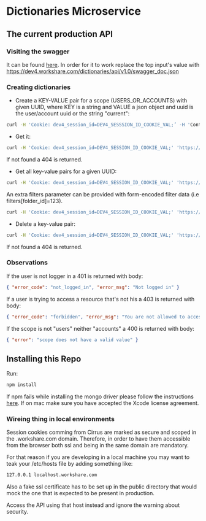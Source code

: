 # Dictionaries Microservice

## The current production API

### Visiting the swagger

It can be found [here](https://dev4.workshare.com/dictionaries/swagger-ui/index.html). In order for it to work replace the top input's value with https://dev4.workshare.com/dictionaries/api/v1.0/swagger_doc.json

### Creating dictionaries

- Create a KEY-VALUE pair for a scope (USERS_OR_ACCOUNTS) with given UUID, where KEY is a string and VALUE a json object and uuid is the user/account uuid or the string "current":

```bash
curl -H 'Cookie: dev4_session_id=DEV4_SESSSION_ID_COOKIE_VAL;’ -H 'Content-Type: application/json' -d ‘VALUE’ -X PUT 'https://dev4.workshare.com/dictionaries/api/v1.0/USERS_OR_ACCOUNTS/UUID/dictionaries/KEY.json'
```

- Get it:

```bash
curl -H 'Cookie: dev4_session_id=DEV4_SESSION_ID_COOKIE_VAL;' 'https://dev4.workshare.com/dictionaries/api/v1.0/USERS_OR_ACCOUNTS/UUID/dictionaries/KEY.json'
```

If not found a 404 is returned.

- Get all key-value pairs for a given UUID:

```bash
curl -H 'Cookie: dev4_session_id=DEV4_SESSION_ID_COOKIE_VAL;' 'https://dev4.workshare.com/dictionaries/api/v1.0/USERS_OR_ACCOUNTS/UUID/dictionaries.json'
```

An extra filters parameter can be provided with form-encoded filter data (i.e filters[folder_id]=123).

```bash
curl -H 'Cookie: dev4_session_id=DEV4_SESSION_ID_COOKIE_VAL;' 'https://dev4.workshare.com/dictionaries/api/v1.0/USERS_OR_ACCOUNTS/UUID/dictionaries.json?filters%5Bdealroom-fe-timeline%5D=true'
```

- Delete a key-value pair:

```bash
curl -H 'Cookie: dev4_session_id=DEV4_SESSION_ID_COOKIE_VAL;' 'https://dev4.workshare.com/dictionaries/api/v1.0/USERS_OR_ACCOUNTS/UUID/dictionaries/KEY.json' -X DELETE
```

If not found a 404 is returned.

### Observations

If the user is not logger in a 401 is returned with body:

```json
{ "error_code": "not_logged_in", "error_msg": "Not logged in" }
```

If a user is trying to access a resource that's not his a 403 is returned with body:

```json
{ "error_code": "forbidden", "error_msg": "You are not allowed to access this scope" }
```

If the scope is not "users" neither "accounts" a 400 is returned with body:

```json
{ "error": "scope does not have a valid value" }
```

## Installing this Repo

Run:

```bash
npm install
```

If npm fails while installing the mongo driver please follow the instructions [here](http://mongodb.github.io/node-mongodb-native/2.0/getting-started/installation-guide/). If on mac make sure you have accepted the Xcode license agreement.

### Wireing thing in local environments

Session cookies comming from Cirrus are marked as secure and scoped in the .workshare.com domain.
Therefore, in order to have them accessible from the browser both ssl and being in the same
domain are mandatory.

For that reason if you are developing in a local machine you may want to teak your /etc/hosts file by adding something like:

```bash
127.0.0.1 localhost.workshare.com
```

Also a fake ssl certificate has to be set up in the public directory that would mock
the one that is expected to be present in production.

Access the API using that host instead and ignore the warning about security.
